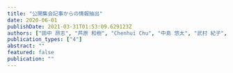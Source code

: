 ```yaml
---
title: "公開集会記事からの情報抽出"
date: 2020-06-01
publishDate: 2021-03-31T01:53:09.629123Z
authors: ["田中 昂志", "芦原 和樹", "Chenhui Chu", "中島 悠太", "武村 紀子", "長原 一", "藤川 隆男"]
publication_types: ["4"]
abstract: ""
featured: false
publication: ""
---
```


